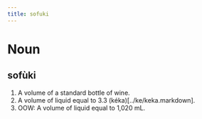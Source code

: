 ```yaml
---
title: sofuki
---
```


Noun
================================

sofùki
----------------

1. A volume of a standard bottle of wine.
2. A volume of liquid equal to 3.3 (kéka)[../ke/keka.markdown].
3. OOW: A volume of liquid equal to 1,020 mL.

